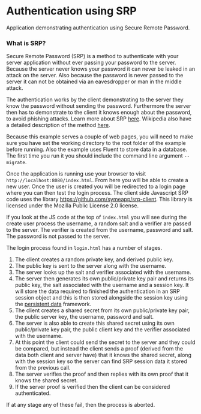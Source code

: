 # Authentication using SRP

Application demonstrating authentication using Secure Remote Password.

### What is SRP?

Secure Remote Password (SRP) is a method to authenticate with your server application without ever passing your password to the server. Because the server never knows your password it can never be leaked in an attack on the server. Also because the password is never passed to the server it can not be obtained via an eavesdropper or man in the middle attack.

The authentication works by the client demonstrating to the server they know the password without sending the password. Furthermore the server then has to demonstrate to the client it knows enough about the password, to avoid phishing attacks. Learn more about SRP [here](https://datatracker.ietf.org/doc/html/rfc2945). Wikipedia also have a detailed description of the method [here](https://en.wikipedia.org/wiki/Secure_Remote_Password_protocol).

Because this example serves a couple of web pages, you will need to make sure you have set the working directory to the root folder of the example before running. Also the example uses Fluent to store data in a database. The first time you run it you should include the command line argument `--migrate`.

Once the application is running use your browser to visit `http://localhost:8080/index.html`. From here you will be able to create a new user. Once the user is created you will be redirected to a login page where you can then test the login process. The client side Javascript SRP code uses the library https://github.com/symeapp/srp-client. This library is licensed under the Mozilla Public License 2.0 license. 

If you look at the JS code at the top of `index.html` you will see during the create user process the username, a random salt and a verifier are passed to the server. The verifier is created from the username, password and salt. The password is not passed to the server.

The login process found in `login.html` has a number of stages. 

1) The client creates a random private key, and derived public key. 
2) The public key is sent to the server along with the username. 
3) The server looks up the salt and verifier associated with the username.
4) The server then generates its own public/private key pair and returns its public key, the salt associated with the username and a session key. It will store the data required to finished the authentication in an SRP session object and this is then stored alongside the session key using the [persistent data](https://docs.hummingbird.codes/2.0/documentation/hummingbird/persistentdata) framework.
5) The client creates a shared secret from its own public/private key pair, the public server key, the username, password and salt. 
6) The server is also able to create this shared secret using its own public/private key pair, the public client key and the verifier associated with the username.
7) At this point the client could send the secret to the server and they could be compared, but instead the client sends a proof (derived from the data both client and server have) that it knows the shared secret, along with the session key so the server can find SRP session data it stored from the previous call.
8) The server verifies the proof and then replies with its own proof that it knows the shared secret.
9) If the server proof is verified then the client can be considered authenticated.

If at any stage any of these fail, then the process is aborted.
